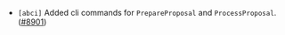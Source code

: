 - `[abci]` Added cli commands for `PrepareProposal` and `ProcessProposal`.
  ([#8901](https://github.com/tendermint/tendermint/issues/8901))
